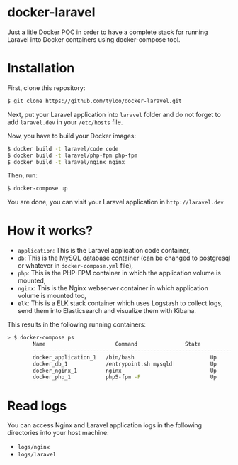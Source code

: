docker-laravel
==============

Just a litle Docker POC in order to have a complete stack for running Laravel into Docker containers using docker-compose tool.

# Installation

First, clone this repository:

```bash
$ git clone https://github.com/tyloo/docker-laravel.git
```

Next, put your Laravel application into `laravel` folder and do not forget to add `laravel.dev` in your `/etc/hosts` file.

Now, you have to build your Docker images:

```bash
$ docker build -t laravel/code code
$ docker build -t laravel/php-fpm php-fpm
$ docker build -t laravel/nginx nginx
```

Then, run:

```bash
$ docker-compose up
```

You are done, you can visit your Laravel application in `http://laravel.dev`

# How it works?

* `application`: This is the Laravel application code container,
* `db`: This is the MySQL database container (can be changed to postgresql or whatever in `docker-compose.yml` file),
* `php`: This is the PHP-FPM container in which the application volume is mounted,
* `nginx`: This is the Nginx webserver container in which application volume is mounted too,
* `elk`: This is a ELK stack container which uses Logstash to collect logs, send them into Elasticsearch and visualize them with Kibana.

This results in the following running containers:

```bash
> $ docker-compose ps
        Name                      Command               State              Ports
        -------------------------------------------------------------------------------------------
        docker_application_1   /bin/bash                        Up
        docker_db_1            /entrypoint.sh mysqld            Up      0.0.0.0:3306->3306/tcp
        docker_nginx_1         nginx                            Up      443/tcp, 0.0.0.0:80->80/tcp
        docker_php_1           php5-fpm -F                      Up      9000/tcp
```

# Read logs

You can access Nginx and Laravel application logs in the following directories into your host machine:

* `logs/nginx`
* `logs/laravel`
